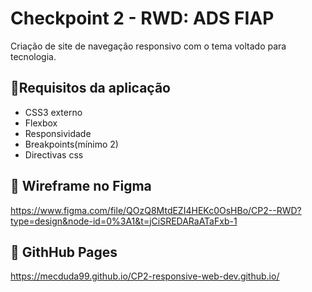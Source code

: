 
# Checkpoint 2 - RWD: ADS FIAP

Criação de site de navegação responsivo com o tema voltado para tecnologia.
 


## 📌Requisitos da aplicação
* CSS3 externo
* Flexbox
* Responsividade
* Breakpoints(mínimo 2)
* Directivas css


## 🔗 Wireframe no Figma
https://www.figma.com/file/QOzQ8MtdEZI4HEKc0OsHBo/CP2--RWD?type=design&node-id=0%3A1&t=jCiSREDARaATaFxb-1

## 🔗 GithHub Pages
https://mecduda99.github.io/CP2-responsive-web-dev.github.io/


